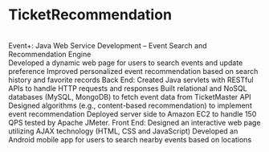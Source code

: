 # TicketRecommendation
 <br> Event+: Java Web Service Development – Event Search and Recommendation Engine</br>
  Developed a dynamic web page for users to search events and update preference
Improved personalized event recommendation based on search history and favorite records
Back End:
Created Java servlets with RESTful APIs to handle HTTP requests and responses
Built relational and NoSQL databases (MySQL, MongoDB) to fetch event data from TicketMaster API
Designed algorithms (e.g., content-based recommendation) to implement event recommendation
Deployed server side to Amazon EC2 to handle 150 QPS tested by Apache JMeter.
Front End:
Designed an interactive web page utilizing AJAX technology (HTML, CSS and JavaScript)
Developed an Android mobile app for users to search nearby events based on locations
